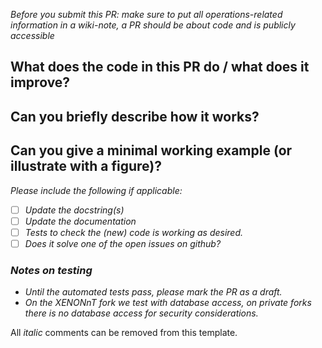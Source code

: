 _Before you submit this PR: make sure to put all operations-related information in a wiki-note, a PR should be about code and is publicly accessible_

## What does the code in this PR do / what does it improve?

## Can you briefly describe how it works?

## Can you give a minimal working example (or illustrate with a figure)?

_Please include the following if applicable:_
  - [ ] _Update the docstring(s)_
  - [ ] _Update the documentation_
  - [ ] _Tests to check the (new) code is working as desired._
  - [ ] _Does it solve one of the open issues on github?_

### _Notes on testing_
 - _Until the automated tests pass, please mark the PR as a draft._
 - _On the XENONnT fork we test with database access, on private forks there is no database access for security considerations._

All _italic_ comments can be removed from this template.
